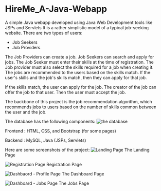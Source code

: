 # HireMe_A-Java-Webapp

A simple Java webapp developed using Java Web Development tools like JSPs and Servlets
It is a rather simplistic model of a typical job-seeking website. There are two types of users:

* Job Seekers
* Job Providers

The Job Providers can create a job. Job Seekers can search and apply for jobs.
The Job Seeker must enter their skills at the time of registration. The Job provider must also select the skills required for a job when creating it.
The jobs are recommended to the users based on the skills match. If the user's skills and the job's skills match, then they can apply for that job.

If the skills match, the user can apply for the job. The creator of the job can offer the job to that user. Then the user must accept the job.

The backbone of this project is the job recommendation algorithm, which recommends jobs to users based on the number of skills common between the user and the job.

The database has the following components:
![the database](https://github.com/Varunkumar0812/HireMe_A-Java-Webapp/assets/97227862/5b5b6bd0-489b-479b-9ca0-8795d80e4c26)

Frontend : HTML, CSS, and Bootstrap (for some pages)

Backend  : MySQL, Java (JSPs, Servlets)

Here are some screenshots of the project:
![Landing Page](https://github.com/Varunkumar0812/HireMe_A-Java-Webapp/assets/97227862/2db22b9d-a0f0-46c3-87c3-a52611b728d6)
The Landing Page

![Registration Page](https://github.com/Varunkumar0812/HireMe_A-Java-Webapp/assets/97227862/94112ed4-84c2-4bda-a6a8-48512964162b)
Registration Page

![Dashbaord - Profile Page](https://github.com/Varunkumar0812/HireMe_A-Java-Webapp/assets/97227862/613b27ca-e470-4834-b205-76d55881c276)
The Dashboard Page

![Dashboard - Jobs Page](https://github.com/Varunkumar0812/HireMe_A-Java-Webapp/assets/97227862/efb1ce93-3d26-486f-97fd-260f75a2fc15)
The Jobs Page
